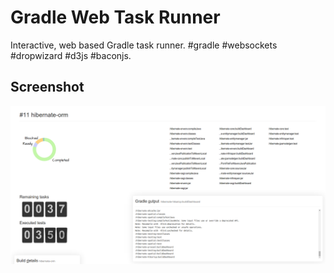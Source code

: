 Gradle Web Task Runner
======================
Interactive, web based Gradle task runner. #gradle #websockets #dropwizard #d3js #baconjs.


Screenshot
----------
![Screenshot](https://raw.githubusercontent.com/kimble/gradle-web-runner/master/screenshots/v1.png)
